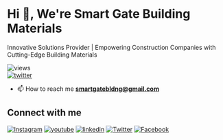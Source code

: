 # Hi 👋, We're Smart Gate Building Materials

Innovative Solutions Provider | Empowering Construction Companies with Cutting-Edge Building Materials

![views](https://komarev.com/ghpvc/?username=smart-gate-24&label=Profile%20views&color=0e75b6&style=flat)\
[![twitter](https://img.shields.io/twitter/follow/smartgatebldng?logo=twitter&style=for-the-badge)](https://twitter.com/smartgatebldng)

- 📫 How to reach me **smartgatebldng@gmail.com**

## Connect with me

[![Instagram](https://icons.iconarchive.com/icons/pictogrammers/material/32/instagram-icon.png)](https://instagram.com/smart_gate_bldng_materials)
[![youtube](https://icons.iconarchive.com/icons/dakirby309/simply-styled/32/YouTube-icon.png)](https://www.youtube.com/c/https://www.youtube.com/channel/ucij2kcjmvo5lg-fnie5jd9q)
[![linkedin](https://icons.iconarchive.com/icons/yootheme/social-bookmark/32/social-linkedin-box-blue-icon.png)](https://linkedin.com/in/smart-gate-building-materials-tr-llc-sp)
[![Twitter](https://icons.iconarchive.com/icons/yootheme/social-bookmark/32/social-twitter-box-blue-icon.png)](https://twitter.com/smartgatebldng)
[![Facebook](https://icons.iconarchive.com/icons/yootheme/social-bookmark/32/social-facebook-box-blue-icon.png)](https://facebook.com/smart.gate.bldng.materials)